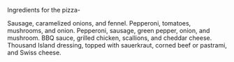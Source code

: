Ingredients for the pizza-

Sausage, caramelized onions, and fennel.
Pepperoni, tomatoes, mushrooms, and onion.
Pepperoni, sausage, green pepper, onion, and mushroom.
BBQ sauce, grilled chicken, scallions, and cheddar cheese.
Thousand Island dressing, topped with sauerkraut, corned beef or pastrami, and Swiss cheese.